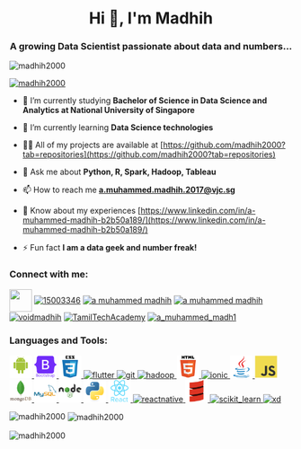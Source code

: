 <h1 align="center">Hi 👋, I'm Madhih</h1>
<h3 align="center">A growing Data Scientist passionate about data and numbers...</h3>

<p align="left"> <img src="https://komarev.com/ghpvc/?username=madhih2000&label=Profile%20views&color=0e75b6&style=flat" alt="madhih2000" /> </p>

<p align="left"> <a href="https://github.com/ryo-ma/github-profile-trophy"><img src="https://github-profile-trophy.vercel.app/?username=madhih2000" alt="madhih2000" /></a> </p>

- 🔭 I’m currently studying **Bachelor of Science in Data Science and Analytics at National University of Singapore**

- 🌱 I’m currently learning **Data Science technologies**

- 👨‍💻 All of my projects are available at [https://github.com/madhih2000?tab=repositories](https://github.com/madhih2000?tab=repositories)

- 💬 Ask me about **Python, R, Spark, Hadoop, Tableau**

- 📫 How to reach me **a.muhammed.madhih.2017@vjc.sg**

- 📄 Know about my experiences [https://www.linkedin.com/in/a-muhammed-madhih-b2b50a189/](https://www.linkedin.com/in/a-muhammed-madhih-b2b50a189/)

- ⚡ Fun fact **I am a data geek and number freak!**

<h3 align="left">Connect with me:</h3>
<p align="left">
<a href="https://linkedin.com/in/a-muhammed-madhih-b2b50a189" ><img align="center" src="https://image.flaticon.com/icons/png/512/174/174857.png" height="40" width="40" /></a>
<a href="https://stackoverflow.com/users/15003346" ><img align="center" src="https://upload.wikimedia.org/wikipedia/commons/thumb/e/ef/Stack_Overflow_icon.svg/768px-Stack_Overflow_icon.svg.png" alt="15003346" height="40" width="40" /></a>
<a href="https://www.kaggle.com/amuhammedmadhih"><img align="center" src="https://cdn4.iconfinder.com/data/icons/logos-and-brands/512/189_Kaggle_logo_logos-512.png" alt="a muhammed madhih" height="40" width="40" /></a>
<a href="https://www.facebook.com/amuhammed.madhih/"><img align="center" src="https://cdn.iconscout.com/icon/free/png-256/facebook-logo-2019-1597680-1350125.png" alt="a muhammed madhih" height="40" width="40" /></a>
<a href="https://instagram.com/voidmadhih"><img align="center" src="https://upload.wikimedia.org/wikipedia/commons/thumb/e/e7/Instagram_logo_2016.svg/768px-Instagram_logo_2016.svg.png" alt="voidmadhih" height="40" width="40" /></a>
<a href="https://www.youtube.com/channel/UCRv5Gjc6gP-UCYFBoHAPJGg" ><img align="center" src="https://upload.wikimedia.org/wikipedia/commons/thumb/0/09/YouTube_full-color_icon_%282017%29.svg/1280px-YouTube_full-color_icon_%282017%29.svg.png" alt="TamilTechAcademy" height="40" width="40" /></a>
<a href="https://www.hackerrank.com/a_muhammed_madh1"><img align="center" src="https://cdn.worldvectorlogo.com/logos/hackerrank.svg" alt="a_muhammed_madh1" height="40" width="40" /></a>
</p>

<h3 align="left">Languages and Tools:</h3>
<p align="left"> <a href="https://developer.android.com" target="_blank"> <img src="https://raw.githubusercontent.com/devicons/devicon/master/icons/android/android-original-wordmark.svg" alt="android" width="40" height="40"/> </a> <a href="https://getbootstrap.com" target="_blank"> <img src="https://raw.githubusercontent.com/devicons/devicon/master/icons/bootstrap/bootstrap-plain-wordmark.svg" alt="bootstrap" width="40" height="40"/> </a> <a href="https://www.w3schools.com/css/" target="_blank"> <img src="https://raw.githubusercontent.com/devicons/devicon/master/icons/css3/css3-original-wordmark.svg" alt="css3" width="40" height="40"/> </a> <a href="https://flutter.dev" target="_blank"> <img src="https://www.vectorlogo.zone/logos/flutterio/flutterio-icon.svg" alt="flutter" width="40" height="40"/> </a> <a href="https://git-scm.com/" target="_blank"> <img src="https://www.vectorlogo.zone/logos/git-scm/git-scm-icon.svg" alt="git" width="40" height="40"/> </a> <a href="https://hadoop.apache.org/" target="_blank"> <img src="https://www.vectorlogo.zone/logos/apache_hadoop/apache_hadoop-icon.svg" alt="hadoop" width="40" height="40"/> </a> <a href="https://www.w3.org/html/" target="_blank"> <img src="https://raw.githubusercontent.com/devicons/devicon/master/icons/html5/html5-original-wordmark.svg" alt="html5" width="40" height="40"/> </a> <a href="https://ionicframework.com" target="_blank"> <img src="https://upload.wikimedia.org/wikipedia/commons/d/d1/Ionic_Logo.svg" alt="ionic" width="40" height="40"/> </a> <a href="https://www.java.com" target="_blank"> <img src="https://raw.githubusercontent.com/devicons/devicon/master/icons/java/java-original.svg" alt="java" width="40" height="40"/> </a> <a href="https://developer.mozilla.org/en-US/docs/Web/JavaScript" target="_blank"> <img src="https://raw.githubusercontent.com/devicons/devicon/master/icons/javascript/javascript-original.svg" alt="javascript" width="40" height="40"/> </a> <a href="https://www.mongodb.com/" target="_blank"> <img src="https://raw.githubusercontent.com/devicons/devicon/master/icons/mongodb/mongodb-original-wordmark.svg" alt="mongodb" width="40" height="40"/> </a> <a href="https://www.mysql.com/" target="_blank"> <img src="https://raw.githubusercontent.com/devicons/devicon/master/icons/mysql/mysql-original-wordmark.svg" alt="mysql" width="40" height="40"/> </a> <a href="https://nodejs.org" target="_blank"> <img src="https://raw.githubusercontent.com/devicons/devicon/master/icons/nodejs/nodejs-original-wordmark.svg" alt="nodejs" width="40" height="40"/> </a> <a href="https://www.python.org" target="_blank"> <img src="https://raw.githubusercontent.com/devicons/devicon/master/icons/python/python-original.svg" alt="python" width="40" height="40"/> </a> <a href="https://reactjs.org/" target="_blank"> <img src="https://raw.githubusercontent.com/devicons/devicon/master/icons/react/react-original-wordmark.svg" alt="react" width="40" height="40"/> </a> <a href="https://reactnative.dev/" target="_blank"> <img src="https://reactnative.dev/img/header_logo.svg" alt="reactnative" width="40" height="40"/> </a> <a href="https://www.scala-lang.org" target="_blank"> <img src="https://raw.githubusercontent.com/devicons/devicon/master/icons/scala/scala-original.svg" alt="scala" width="40" height="40"/> </a> <a href="https://scikit-learn.org/" target="_blank"> <img src="https://upload.wikimedia.org/wikipedia/commons/0/05/Scikit_learn_logo_small.svg" alt="scikit_learn" width="40" height="40"/> </a> <a href="https://www.adobe.com/products/xd.html" target="_blank"> <img src="https://cdn.worldvectorlogo.com/logos/adobe-xd.svg" alt="xd" width="40" height="40"/> </a> </p>

<p><img align="left" src="https://github-readme-stats.vercel.app/api/top-langs?username=madhih2000&show_icons=true&locale=en&layout=compact" alt="madhih2000" /></p>

<p>&nbsp;<img align="center" src="https://github-readme-stats.vercel.app/api?username=madhih2000&show_icons=true&locale=en" alt="madhih2000" /></p>

<p><img align="center" src="https://github-readme-streak-stats.herokuapp.com/?user=madhih2000&" alt="madhih2000" /></p>

